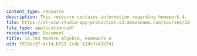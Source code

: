 ```yaml
---
content_type: resource
description: This resource contains information regarding homework 4.
file: https://ol-ocw-studio-app-production.s3.amazonaws.com/courses/18-703-modern-algebra-spring-2013/f919ec3f4c14b7291cdc12dcfe41b741_MIT18_703S13_h4.pdf
file_type: application/pdf
resourcetype: Document
title: 18.703 Modern Algebra, Homework 4
uid: f919ec3f-4c14-b729-1cdc-12dcfe41b741
---
```

